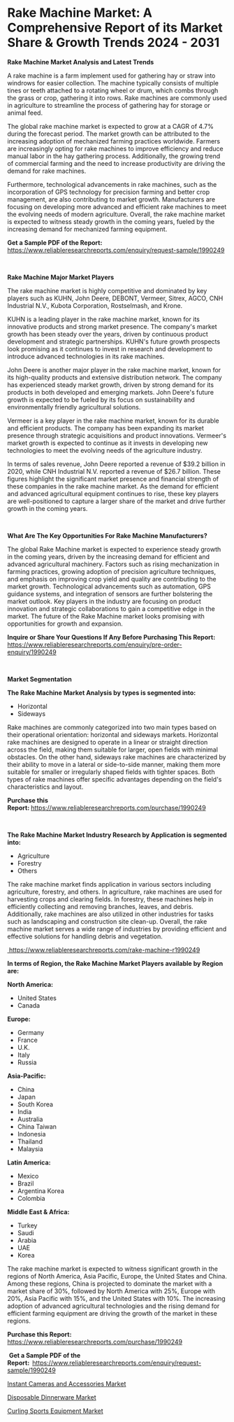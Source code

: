 <p><h1>Rake Machine Market: A Comprehensive Report of its Market Share & Growth Trends 2024 - 2031</h1></p><p><strong>Rake Machine Market Analysis and Latest Trends</strong></p>
<p><p>A rake machine is a farm implement used for gathering hay or straw into windrows for easier collection. The machine typically consists of multiple tines or teeth attached to a rotating wheel or drum, which combs through the grass or crop, gathering it into rows. Rake machines are commonly used in agriculture to streamline the process of gathering hay for storage or animal feed.</p><p>The global rake machine market is expected to grow at a CAGR of 4.7% during the forecast period. The market growth can be attributed to the increasing adoption of mechanized farming practices worldwide. Farmers are increasingly opting for rake machines to improve efficiency and reduce manual labor in the hay gathering process. Additionally, the growing trend of commercial farming and the need to increase productivity are driving the demand for rake machines.</p><p>Furthermore, technological advancements in rake machines, such as the incorporation of GPS technology for precision farming and better crop management, are also contributing to market growth. Manufacturers are focusing on developing more advanced and efficient rake machines to meet the evolving needs of modern agriculture. Overall, the rake machine market is expected to witness steady growth in the coming years, fueled by the increasing demand for mechanized farming equipment.</p></p>
<p><strong>Get a Sample PDF of the Report:&nbsp;</strong> <a href="https://www.reliableresearchreports.com/enquiry/request-sample/1990249">https://www.reliableresearchreports.com/enquiry/request-sample/1990249</a></p>
<p>&nbsp;</p>
<p><strong>Rake Machine Major Market Players</strong></p>
<p><p>The rake machine market is highly competitive and dominated by key players such as KUHN, John Deere, DEBONT, Vermeer, Sitrex, AGCO, CNH Industrial N.V., Kubota Corporation, Rostselmash, and Krone.</p><p>KUHN is a leading player in the rake machine market, known for its innovative products and strong market presence. The company's market growth has been steady over the years, driven by continuous product development and strategic partnerships. KUHN's future growth prospects look promising as it continues to invest in research and development to introduce advanced technologies in its rake machines.</p><p>John Deere is another major player in the rake machine market, known for its high-quality products and extensive distribution network. The company has experienced steady market growth, driven by strong demand for its products in both developed and emerging markets. John Deere's future growth is expected to be fueled by its focus on sustainability and environmentally friendly agricultural solutions.</p><p>Vermeer is a key player in the rake machine market, known for its durable and efficient products. The company has been expanding its market presence through strategic acquisitions and product innovations. Vermeer's market growth is expected to continue as it invests in developing new technologies to meet the evolving needs of the agriculture industry.</p><p>In terms of sales revenue, John Deere reported a revenue of $39.2 billion in 2020, while CNH Industrial N.V. reported a revenue of $26.7 billion. These figures highlight the significant market presence and financial strength of these companies in the rake machine market. As the demand for efficient and advanced agricultural equipment continues to rise, these key players are well-positioned to capture a larger share of the market and drive further growth in the coming years.</p></p>
<p>&nbsp;</p>
<p><strong>What Are The Key Opportunities For Rake Machine Manufacturers?</strong></p>
<p><p>The global Rake Machine market is expected to experience steady growth in the coming years, driven by the increasing demand for efficient and advanced agricultural machinery. Factors such as rising mechanization in farming practices, growing adoption of precision agriculture techniques, and emphasis on improving crop yield and quality are contributing to the market growth. Technological advancements such as automation, GPS guidance systems, and integration of sensors are further bolstering the market outlook. Key players in the industry are focusing on product innovation and strategic collaborations to gain a competitive edge in the market. The future of the Rake Machine market looks promising with opportunities for growth and expansion.</p></p>
<p><strong>Inquire or Share Your Questions If Any Before Purchasing This Report:</strong> <a href="https://www.reliableresearchreports.com/enquiry/pre-order-enquiry/1990249">https://www.reliableresearchreports.com/enquiry/pre-order-enquiry/1990249</a></p>
<p>&nbsp;</p>
<p><strong>Market Segmentation</strong></p>
<p><strong>The Rake Machine Market Analysis by types is segmented into:</strong></p>
<p><ul><li>Horizontal</li><li>Sideways</li></ul></p>
<p><p>Rake machines are commonly categorized into two main types based on their operational orientation: horizontal and sideways markets. Horizontal rake machines are designed to operate in a linear or straight direction across the field, making them suitable for larger, open fields with minimal obstacles. On the other hand, sideways rake machines are characterized by their ability to move in a lateral or side-to-side manner, making them more suitable for smaller or irregularly shaped fields with tighter spaces. Both types of rake machines offer specific advantages depending on the field's characteristics and layout.</p></p>
<p><strong>Purchase this Report:&nbsp;</strong><a href="https://www.reliableresearchreports.com/purchase/1990249">https://www.reliableresearchreports.com/purchase/1990249</a></p>
<p>&nbsp;</p>
<p><strong>The Rake Machine Market Industry Research by Application is segmented into:</strong></p>
<p><ul><li>Agriculture</li><li>Forestry</li><li>Others</li></ul></p>
<p><p>The rake machine market finds application in various sectors including agriculture, forestry, and others. In agriculture, rake machines are used for harvesting crops and clearing fields. In forestry, these machines help in efficiently collecting and removing branches, leaves, and debris. Additionally, rake machines are also utilized in other industries for tasks such as landscaping and construction site clean-up. Overall, the rake machine market serves a wide range of industries by providing efficient and effective solutions for handling debris and vegetation.</p></p>
<p><a href="https://www.reliableresearchreports.com/rake-machine-r1990249">&nbsp;https://www.reliableresearchreports.com/rake-machine-r1990249</a></p>
<p><strong>In terms of Region, the Rake Machine Market Players available by Region are:</strong></p>
<p>
    <p> <strong> North America: </strong>
        <ul>
            <li>United States</li>
            <li>Canada</li>
        </ul>
        </p> 
    <p> <strong> Europe: </strong>
        <ul>
            <li>Germany</li>
            <li>France</li>
            <li>U.K.</li>
            <li>Italy</li>
            <li>Russia</li>
        </ul>
        </p> 
    <p> <strong> Asia-Pacific: </strong>
        <ul>
            <li>China</li>
            <li>Japan</li>
            <li>South Korea</li>
            <li>India</li>
            <li>Australia</li>
            <li>China Taiwan</li>
            <li>Indonesia</li>
            <li>Thailand</li>
            <li>Malaysia</li>
        </ul>
        </p> 
    <p> <strong> Latin America: </strong>
        <ul>
            <li>Mexico</li>
            <li>Brazil</li>
            <li>Argentina Korea</li>
            <li>Colombia</li>
        </ul>
        </p> 
    <p> <strong> Middle East & Africa: </strong>
        <ul>
            <li>Turkey</li>
            <li>Saudi</li>
            <li>Arabia</li>
            <li>UAE</li>
            <li>Korea</li>
        </ul>
    </p>
    </p>
<p><p>The rake machine market is expected to witness significant growth in the regions of North America, Asia Pacific, Europe, the United States and China. Among these regions, China is projected to dominate the market with a market share of 30%, followed by North America with 25%, Europe with 20%, Asia Pacific with 15%, and the United States with 10%. The increasing adoption of advanced agricultural technologies and the rising demand for efficient farming equipment are driving the growth of the market in these regions.</p></p>
<p><strong>Purchase this Report: </strong><a href="https://www.reliableresearchreports.com/purchase/1990249">https://www.reliableresearchreports.com/purchase/1990249</a></p>
<p>&nbsp;<strong>Get a Sample PDF of the Report:&nbsp;&nbsp;</strong><a href="https://www.reliableresearchreports.com/enquiry/request-sample/1990249">https://www.reliableresearchreports.com/enquiry/request-sample/1990249</a></p>
<p><strong></strong></p>
<p><p><a href="https://www.linkedin.com/pulse/instant-cameras-accessories-market-comprehensive-assessment-mpuqf?trackingId=mn0TL2Tn7rY5lsbGXLAxHA%3D%3D">Instant Cameras and Accessories Market</a></p><p><a href="https://www.linkedin.com/pulse/analyzing-disposable-dinnerware-market-global-industry-6mr9f?trackingId=MMvoxM4%2BOr7uK9AyJfKwQw%3D%3D">Disposable Dinnerware Market</a></p><p><a href="https://www.linkedin.com/pulse/curling-sports-equipment-market-key-successful-business-ceh6f?trackingId=s%2F3MluRZ7K%2FMM7WS%2BQKC1Q%3D%3D">Curling Sports Equipment Market</a></p></p>